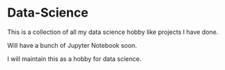 # Data-Science
This is a collection of all my data science hobby like projects I have done.

Will have a bunch of Jupyter Notebook soon.

I will maintain this as a hobby for data science.